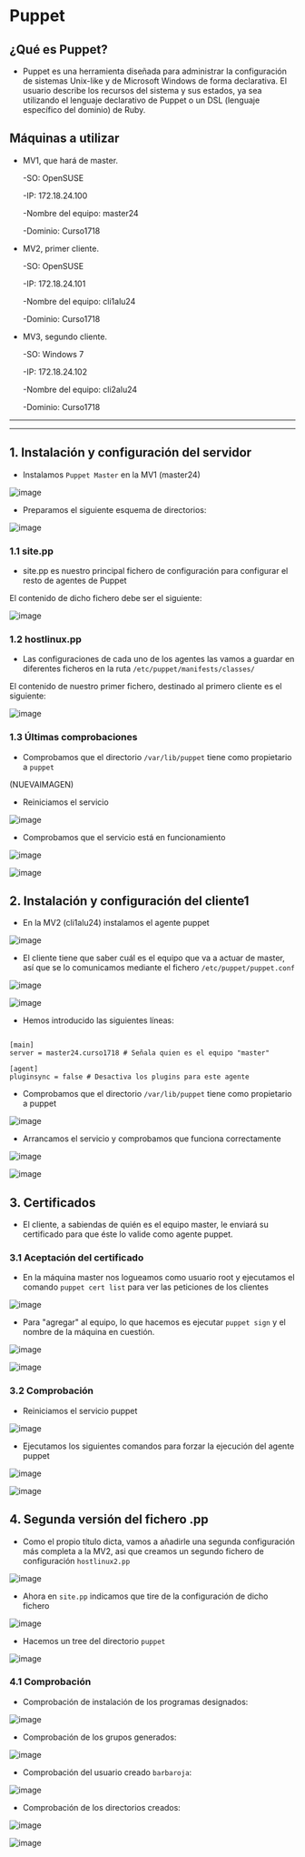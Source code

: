 # Puppet

## ¿Qué es Puppet?

* Puppet es una herramienta diseñada para administrar la configuración de sistemas Unix-like y de Microsoft Windows de forma declarativa. El usuario describe los recursos del sistema y sus estados, ya sea utilizando el lenguaje declarativo de Puppet o un DSL (lenguaje específico del dominio) de Ruby.

## Máquinas a utilizar

* MV1, que hará de master.

  -SO: OpenSUSE

  -IP: 172.18.24.100

  -Nombre del equipo: master24

  -Dominio: Curso1718

* MV2, primer cliente.

  -SO: OpenSUSE

  -IP: 172.18.24.101

  -Nombre del equipo: cli1alu24

  -Dominio: Curso1718

* MV3, segundo cliente.

  -SO: Windows 7

  -IP: 172.18.24.102

  -Nombre del equipo: cli2alu24

  -Dominio: Curso1718

----

----

## 1. Instalación y configuración del servidor

* Instalamos `Puppet Master` en la MV1 (master24)

![image](images/Selección_001.png)

* Preparamos el siguiente esquema de directorios:

![image](images/Selección_006.png)

### 1.1 site.pp

* site.pp es nuestro principal fichero de configuración para configurar el resto de agentes de Puppet

El contenido de dicho fichero debe ser el siguiente:

![image](images/Selección_008.png)

### 1.2 hostlinux.pp

* Las configuraciones de cada uno de los agentes las vamos a guardar en diferentes ficheros en la ruta `/etc/puppet/manifests/classes/`

El contenido de nuestro primer fichero, destinado al primero cliente es el siguiente:

![image](images/Selección_009.png)

### 1.3 Últimas comprobaciones

* Comprobamos que el directorio `/var/lib/puppet` tiene como propietario a `puppet`

(NUEVAIMAGEN)

* Reiniciamos el servicio

![image](images/Selección_012.png)

* Comprobamos que el servicio está en funcionamiento

![image](images/Selección_013.png)

![image](images/Selección_014.png)

## 2. Instalación y configuración del cliente1

* En la MV2 (cli1alu24) instalamos el agente puppet

![image](images/Selección_015.png)

* El cliente tiene que saber cuál es el equipo que va a actuar de master, así que se lo comunicamos mediante el fichero `/etc/puppet/puppet.conf`

![image](images/Selección_016.png)

![image](images/Selección_017.png)

* Hemos introducido las siguientes líneas:

```console

[main]
server = master24.curso1718 # Señala quien es el equipo "master"

[agent]
pluginsync = false # Desactiva los plugins para este agente

```

* Comprobamos que el directorio `/var/lib/puppet` tiene como propietario a puppet

![image](images/Selección_018.png)

* Arrancamos el servicio y comprobamos que funciona correctamente

![image](images/Selección_019.png)

![image](images/Selección_020.png)

## 3. Certificados

* El cliente, a sabiendas de quién es el equipo master, le enviará su certificado para que éste lo valide como agente puppet.

### 3.1 Aceptación del certificado

* En la máquina master nos logueamos como usuario root y ejecutamos el comando `puppet cert list` para ver las peticiones de los clientes

![image](images/Selección_021.png)

* Para "agregar" al equipo, lo que hacemos es ejecutar `puppet sign` y el nombre de la máquina en cuestión.

![image](images/Selección_022.png)

![image](images/Selección_023.png)

### 3.2 Comprobación

* Reiniciamos el servicio puppet

![image](images/Selección_024.png)

* Ejecutamos los siguientes comandos para forzar la ejecución del agente puppet

![image](images/Selección_025.png)

![image](images/Selección_026.png)

## 4. Segunda versión del fichero .pp

* Como el propio título dicta, vamos a añadirle una segunda configuración más completa a la MV2, asi que creamos un segundo fichero de configuración `hostlinux2.pp`

![image](images/Selección_028.png)

* Ahora en `site.pp` indicamos que tire de la configuración de dicho fichero

![image](images/Selección_027.png)

* Hacemos un tree del directorio `puppet`

![image](images/Selección_029.png)

### 4.1 Comprobación

- Comprobación de instalación de los programas designados:

![image](images/Selección_030.png)

- Comprobación de los grupos generados:

![image](images/Selección_031.png)

- Comprobación del usuario creado `barbaroja`:

![image](images/Selección_032.png)

- Comprobación de los directorios creados:

![image](images/Selección_033.png)

![image](images/Selección_035.png)
